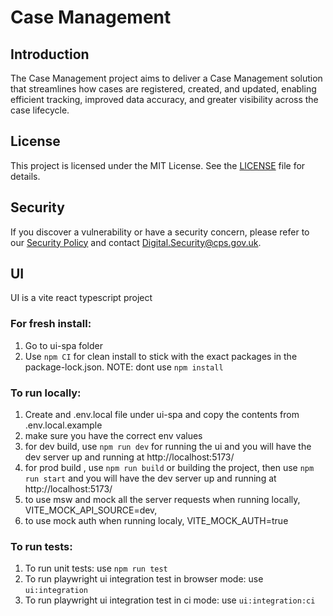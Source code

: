 # Case Management

## Introduction

The Case Management project aims to deliver a Case Management solution that streamlines how cases are registered, created, and updated, enabling efficient tracking, improved data accuracy, and greater visibility across the case lifecycle.

## License

This project is licensed under the MIT License. See the [LICENSE](LICENSE) file for details.

## Security

If you discover a vulnerability or have a security concern, please refer to our [Security Policy](SECURITY.md) and contact Digital.Security@cps.gov.uk.

## UI

UI is a vite react typescript project

### For fresh install:

1. Go to ui-spa folder
2. Use `npm CI` for clean install to stick with the exact packages in the package-lock.json. NOTE: dont use `npm install`

### To run locally:

1. Create and .env.local file under ui-spa and copy the contents from .env.local.example
2. make sure you have the correct env values
3. for dev build, use `npm run dev` for running the ui and you will have the dev server up and running at http://localhost:5173/
4. for prod build , use `npm run build` or building the project, then use `npm run start` and you will have the dev server up and running at http://localhost:5173/
5. to use msw and mock all the server requests when running locally, VITE_MOCK_API_SOURCE=dev,
6. to use mock auth when running localy, VITE_MOCK_AUTH=true

### To run tests:

1. To run unit tests: use `npm run test`
2. To run playwright ui integration test in browser mode: use `ui:integration`
3. To run playwright ui integration test in ci mode: use `ui:integration:ci`
